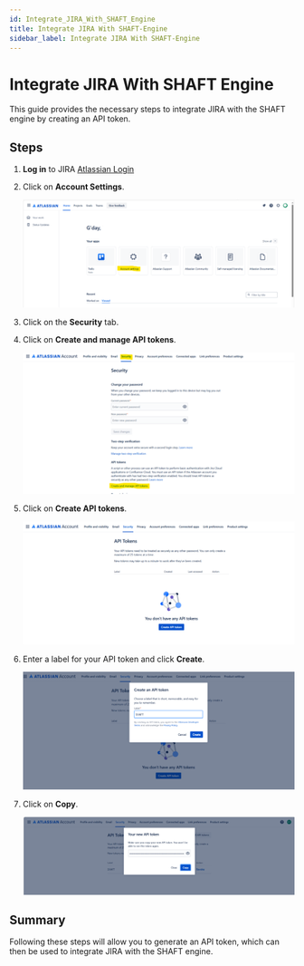 ```yaml
---
id: Integrate_JIRA_With_SHAFT_Engine
title: Integrate JIRA With SHAFT-Engine
sidebar_label: Integrate JIRA With SHAFT-Engine
---
```


# Integrate JIRA With SHAFT Engine

This guide provides the necessary steps to integrate JIRA with the SHAFT engine by creating an API token.

## Steps

1. **Log in** to JIRA [Atlassian Login](https://id.atlassian.com/login)
2. Click on **Account Settings**.

   ![Account Settings](/img/JIRA/Account_settings.png)

3. Click on the **Security** tab.

4. Click on **Create and manage API tokens**.

   ![Security Tab](/img/JIRA/Security_Tap.png)

5. Click on **Create API tokens**.

   ![Create and Manage API Tokens](/img/JIRA/Create_API_Token.png)

6. Enter a label for your API token and click **Create**.

   ![Create API Token](/img/JIRA/Label.png)

7. Click on **Copy**.

   ![Give it a Name](/img/JIRA/Generate_Token.png)

## Summary

Following these steps will allow you to generate an API token, which can then be used to integrate JIRA with the SHAFT engine.
